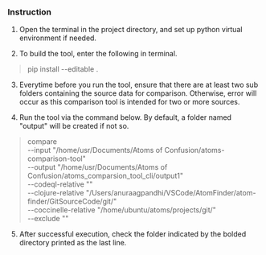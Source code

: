 ### Instruction
1. Open the terminal in the project directory, and set up python virtual environment if needed.

2. To build the tool, enter the following in terminal.

> pip install --editable .

3. Everytime before you run the tool, ensure that there are at least two sub folders containing the source data for comparison. Otherwise, error will occur as this comparison tool is intended for two or more sources.

4. Run the tool via the command below. By default, a folder named "output" will be created if not so.

> compare \
--input "/home/usr/Documents/Atoms of Confusion/atoms-comparison-tool" \
--output "/home/usr/Documents/Atoms of Confusion/atoms_comparsion_tool_cli/output1" \
--codeql-relative "" \
--clojure-relative "/Users/anuraagpandhi/VSCode/AtomFinder/atom-finder/GitSourceCode/git/" \
--coccinelle-relative "/home/ubuntu/atoms/projects/git/" \
--exclude ""

5. After successful execution, check the folder indicated by the bolded directory printed as the last line. 
